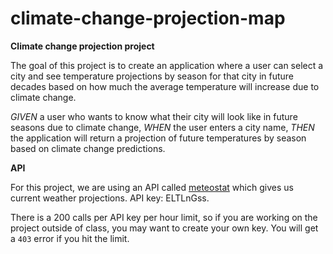 # climate-change-projection-map

<strong>Climate change projection project</strong>

The goal of this project is to create an application where a user can select a city and see temperature projections by season for that city in future decades based on how much the average temperature will increase due to climate change. 

<em>GIVEN</em> a user who wants to know what their city will look like in future seasons due to climate change, 
<em>WHEN</em> the user enters a city name, 
<em>THEN</em> the application will return a projection of future temperatures by season based on climate change predictions. 

<strong>API</strong>

For this project, we are using an API called <a href="https://api.meteostat.net/">meteostat</a> which gives us current weather projections. API key: ELTLnGss.

There is a 200 calls per API key per hour limit, so if you are working on the project outside of class, you may want to create your own key. You will get a `403` error if you hit the limit. 
